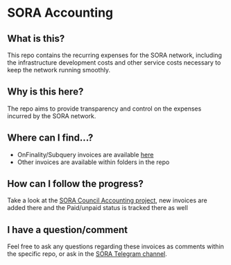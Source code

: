 # SORA Accounting
## What is this?
This repo contains the recurring expenses for the SORA network, including the infrastructure development costs and other service costs necessary to keep the network running smoothly. 
## Why is this here?
The repo aims to provide transparency and control on the expenses incurred by the SORA network.
## Where can I find...?
- OnFinality/Subquery invoices are available [here](https://docs.google.com/spreadsheets/d/14VQWNiE-MdCUDI_Nr0DE_GNhkArrpMzX-hvp-xAHzvo/edit?usp=sharing)
- Other invoices are available within folders in the repo
## How can I follow the progress?
Take a look at the [SORA Council Accounting project](https://github.com/orgs/sora-xor/projects/24), new invoices are added there and the Paid/unpaid status is tracked there as well
## I have a question/comment
Feel free to ask any questions regarding these invoices as comments within the specific repo, or ask in the [SORA Telegram channel](https://t.me/sora_xor).
